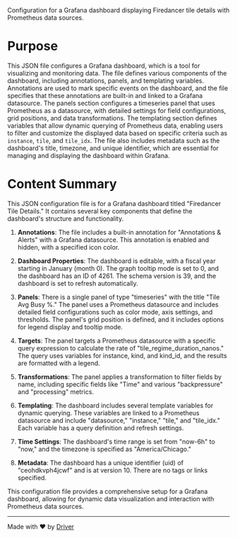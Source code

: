 <!--------------------------------------------------------------------------------->
<!-- IMPORTANT: This file is auto-generated by Driver (https://driver.ai). -------->
<!-- Manual edits may be overwritten on future commits. --------------------------->
<!--------------------------------------------------------------------------------->

Configuration for a Grafana dashboard displaying Firedancer tile details with Prometheus data sources.

# Purpose
This JSON file configures a Grafana dashboard, which is a tool for visualizing and monitoring data. The file defines various components of the dashboard, including annotations, panels, and templating variables. Annotations are used to mark specific events on the dashboard, and the file specifies that these annotations are built-in and linked to a Grafana datasource. The panels section configures a timeseries panel that uses Prometheus as a datasource, with detailed settings for field configurations, grid positions, and data transformations. The templating section defines variables that allow dynamic querying of Prometheus data, enabling users to filter and customize the displayed data based on specific criteria such as `instance`, `tile`, and `tile_idx`. The file also includes metadata such as the dashboard's title, timezone, and unique identifier, which are essential for managing and displaying the dashboard within Grafana.
# Content Summary
This JSON configuration file is for a Grafana dashboard titled "Firedancer Tile Details." It contains several key components that define the dashboard's structure and functionality.

1. **Annotations**: The file includes a built-in annotation for "Annotations & Alerts" with a Grafana datasource. This annotation is enabled and hidden, with a specified icon color.

2. **Dashboard Properties**: The dashboard is editable, with a fiscal year starting in January (month 0). The graph tooltip mode is set to 0, and the dashboard has an ID of 4261. The schema version is 39, and the dashboard is set to refresh automatically.

3. **Panels**: There is a single panel of type "timeseries" with the title "Tile Avg Busy %." The panel uses a Prometheus datasource and includes detailed field configurations such as color mode, axis settings, and thresholds. The panel's grid position is defined, and it includes options for legend display and tooltip mode.

4. **Targets**: The panel targets a Prometheus datasource with a specific query expression to calculate the rate of "tile_regime_duration_nanos." The query uses variables for instance, kind, and kind_id, and the results are formatted with a legend.

5. **Transformations**: The panel applies a transformation to filter fields by name, including specific fields like "Time" and various "backpressure" and "processing" metrics.

6. **Templating**: The dashboard includes several template variables for dynamic querying. These variables are linked to a Prometheus datasource and include "datasource," "instance," "tile," and "tile_idx." Each variable has a query definition and refresh settings.

7. **Time Settings**: The dashboard's time range is set from "now-6h" to "now," and the timezone is specified as "America/Chicago."

8. **Metadata**: The dashboard has a unique identifier (uid) of "ceohdkvph4jcwf" and is at version 10. There are no tags or links specified.

This configuration file provides a comprehensive setup for a Grafana dashboard, allowing for dynamic data visualization and interaction with Prometheus data sources.

---
Made with ❤️ by [Driver](https://www.driver.ai/)